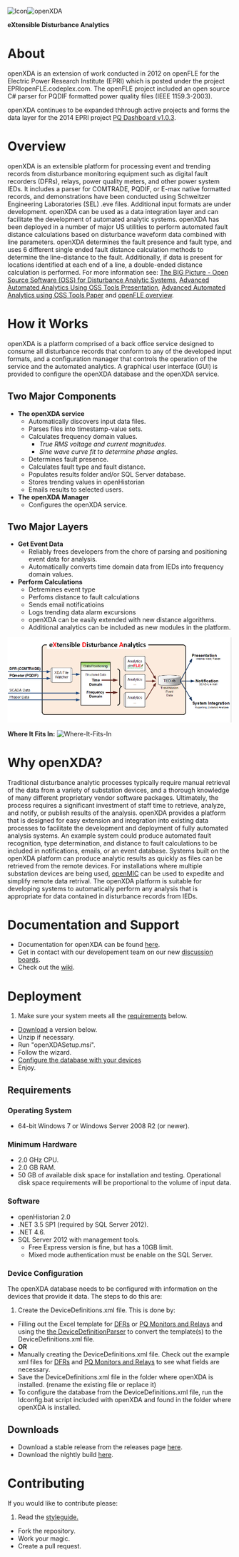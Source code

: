 ![Icon](http://www.gridprotectionalliance.org/images/products/icons%2064/openXDA.png)![openXDA](http://www.gridprotectionalliance.org/images/products/openXDAW.png)

**eXtensible Disturbance Analytics**

# About
openXDA is an extension of work conducted in 2012 on openFLE for the Electric Power Research Institute (EPRI) which is posted under the project EPRIopenFLE.codeplex.com.  The openFLE project included an open source C# parser for PQDIF formatted power quality files (IEEE 1159.3-2003).

openXDA continues to be expanded thhrough active projects and forms the data layer for the 2014 EPRI project [PQ Dashboard v1.0.3](https://github.com/GridProtectionAlliance/PQDashboard).

# Overview
openXDA is an extensible platform for processing event and trending records from disturbance monitoring equipment such as digital fault recorders (DFRs), relays, power quality meters, and other power system IEDs.  It includes a parser for COMTRADE, PQDIF, or E-max native formatted records, and demonstrations have been conducted using Schweitzer Engineering Laboratories (SEL) .eve files. Additional input formats are under development. openXDA can be used as a data integration layer and can facilitate the development of automated analytic systems.  openXDA has been deployed in a number of major US utilities to perform automated fault distance calculations based on disturbance waveform data combined with line parameters. openXDA determines the fault presence and fault type, and uses 6 different single ended fault distance calculation methods to determine the line-distance to the fault. Additionally, if data is present for locations identified at each end of a line, a double-ended distance calculation is performed. For more information see: [The BIG Picture - Open Source Software (OSS) for Disturbance Analytic Systems](http://www.slideshare.net/FredElmendorf/2014-georgia-tech-fda-pres-asda-using-oss-37239423), [Advanced Automated Analytics Using OSS Tools Presentation](https://github.com/GridProtectionAlliance/openXDA/blob/master/Source/Documentation/Readme%20files/2016%20GT%20FDA%20Advanced%20Automation%20-%20FLE.PDF), [Advanced Automated Analytics using OSS Tools Paper](https://github.com/GridProtectionAlliance/openXDA/blob/master/Source/Documentation/Readme%20files/2016%20GT%20FDA%20Advanced%20Automation%20Paper%20-%20FLE.PDF) and [openFLE overview](http://www.gridprotectionalliance.org/pdf/openFLE_Overview_Landscape.pdf).

# How it Works

openXDA is a platform comprised of a back office service designed to consume all disturbance records that conform to any of the developed input formats, and a configuration manager that controls the operation of the service and the automated analytics. A graphical user interface (GUI) is provided to configure the openXDA database and the openXDA service.

## Two Major Components

* **The openXDA service**
  * Automatically discovers input data files.
  * Parses files into timestamp-value sets.
  * Calculates frequency domain values.
    * *True RMS voltage and current magnitudes.*
    * *Sine wave curve fit to determine phase angles.*
  * Determines fault presence.
  * Calculates fault type and fault distance.
  * Populates results folder and/or SQL Server database.
  * Stores trending values in openHistorian
  * Emails results to selected users.
* **The openXDA Manager**
  * Configures the openXDA service.

## Two Major Layers
* **Get Event Data**
  * Reliably frees developers from the chore of parsing and positioning event data for analysis.
  * Automatically converts time domain data from IEDs into frequency domain values.
* **Perform Calculations**
  * Detremines event type
  * Perfoms distance to fault calculations
  * Sends email notificatioins
  * Logs trending data alarm excursions
  * openXDA can be easily extended with new distance algorithms.
  * Additional analytics can be included as new modules in the platform.


![openXDA Overview](https://raw.githubusercontent.com/GridProtectionAlliance/openXDA/master/Source/Documentation/Readme%20files/XDA-Overview.png)

**Where It Fits In:**
![Where-It-Fits-In](http://www.gridprotectionalliance.org/images/products/PQ%20Tool%20Suite.png)


# Why openXDA?

Traditional disturbance analytic processes typically require manual retrieval of the data from a variety of substation devices, and a thorough knowledge of many different proprietary vendor software packages.  Ultimately, the process requires a significant investment of staff time to retrieve, analyze, and notify, or publish results of the analysis. openXDA provides a platform that is designed for easy extension and integration into existing data processes to facilitate the development and deployment of fully automated analysis systems.  An example system could produce automated fault recognition, type determination, and distance to fault calculations to be included in notifications, emails, or an event database.  Systems built on the openXDA platform can produce analytic results as quickly as files can be retrieved from the remote devices. For installations where multiple substation devices are being used, [openMIC](https://github.com/GridProtectionAlliance/openMIC) can be used to expedite and simplify remote data retrival. The openXDA platform is suitable for developing systems to automatically perform any analysis that is appropriate for data contained in disturbance records from IEDs.


# Documentation and Support
* Documentation for openXDA can be found [here](https://github.com/GridProtectionAlliance/openXDA/tree/master/Source/Documentation).
* Get in contact with our developement team on our new [discussion boards](http://discussions.gridprotectionalliance.org/c/gpa-products/openxda).
* Check out the [wiki](https://gridprotectionalliance.org/wiki/doku.php?id=openxda:overview).

# Deployment

1. Make sure your system meets all the [requirements](#requirements) below.
* [Download](#downloads) a version below.
* Unzip if necessary.
* Run "openXDASetup.msi".
* Follow the wizard.
* [Configure the database with your devices](#device-configuration)
* Enjoy.

## Requirements
### Operating System
* 64-bit Windows 7 or Windows Server 2008 R2 (or newer).

### Minimum Hardware
* 2.0 GHz CPU.
* 2.0 GB RAM.
* 50 GB of available disk space for installation and testing. Operational disk space requirements will be proportional to the volume of input data.

### Software
* openHistorian 2.0
* .NET 3.5 SP1 (required by SQL Server 2012).
* .NET 4.6.
* SQL Server 2012 with management tools.
  * Free Express version is fine, but has a 10GB limit.
  * Mixed mode authentication must be enable on the SQL Server.

### Device Configuration
The openXDA database needs to be configured with information on the devices that provide it data. 
The steps to do this are:

1. Create the DeviceDefinitions.xml file. This is done by:
 * Filling out the Excel template for [DFRs](https://github.com/GridProtectionAlliance/openXDA/blob/master/Source/Documentation/Device%20Definitions%20Examples%20&%20Templates/openXDA%20Configuration%20Template%20-%20DFR.xlsx?raw=true) or [PQ Monitors and Relays](https://github.com/GridProtectionAlliance/openXDA/blob/master/Source/Documentation/Device%20Definitions%20Examples%20&%20Templates/openXDA%20Configuration%20Template%20-%20PQ.xlsx?raw=true) and using the [the DeviceDefinitionParser](https://github.com/GridProtectionAlliance/DeviceDefinitionParser/releases) to convert the template(s) to the DeviceDefinitions.xml file.
 * **OR**
 * Manually creating the DeviceDefinitions.xml file. Check out the example xml files for      [DFRs](https://raw.githubusercontent.com/GridProtectionAlliance/openXDA/master/Source/Documentation/Device%20Definitions%20Examples%20%26%20Templates/DeviceDefinitionsExample-DFR.xml) and [PQ Monitors and Relays](https://raw.githubusercontent.com/GridProtectionAlliance/openXDA/master/Source/Documentation/Device%20Definitions%20Examples%20%26%20Templates/DeviceDefinitionsExample-PQ.xml) to see what fields are necessary.
* Save the DeviceDefinitions.xml file in the folder where openXDA is installed. (rename the existing file or replace it)
* To configure the database from the DeviceDefinitions.xml file, run the ldconfig.bat script included with openXDA and found in the folder where openXDA is installed.

## Downloads
* Download a stable release from the releases page [here](https://github.com/GridProtectionAlliance/openXDA/releases).
* Download the nightly build [here](http://www.gridprotectionalliance.org/nightlybuilds/openXDA/Beta/Applications/openXDA/openXDASetup.msi).

# Contributing
If you would like to contribute please:

1. Read the [styleguide.](https://www.gridprotectionalliance.org/docs/GPA_Coding_Guidelines_2011_03.pdf)
* Fork the repository.
* Work your magic.
* Create a pull request.
